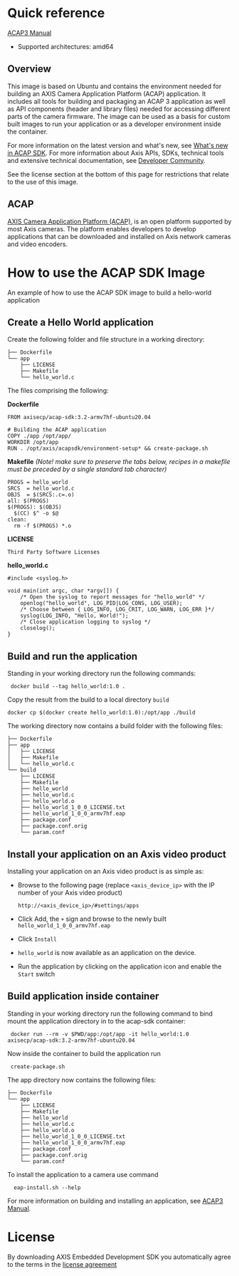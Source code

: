 # Quick reference
[ACAP3 Manual](https://www.axis.com/products/online-manual/s00004)

- Supported architectures: amd64


## Overview
This image is based on Ubuntu and contains the environment needed for building an AXIS Camera Application Platform (ACAP) application.
It includes all tools for building and packaging an ACAP 3 application as well as API components (header and library files) needed for accessing different parts of the camera firmware. The image can be used as a basis for custom built images to run your application or as a developer environment inside the container.

For more information on the latest version and what's new, see [What's new in ACAP SDK](https://www.axis.com/products/online-manual/s00004#t10160830). For more information about Axis ́APIs, SDKs, technical tools and extensive technical documentation, see [Developer Community](https://www.axis.com/developer-community/acap).

See the license section at the bottom of this page for restrictions that relate to the use of this image.


## ACAP
[AXIS Camera Application Platform (ACAP)](https://www.axis.com/sv-se/products/analytics/acap), is an open platform supported by most Axis cameras. The platform enables developers to develop applications that can be downloaded and installed on Axis network cameras and video encoders.


# How to use the ACAP SDK Image
An example of how to use the ACAP SDK image to build a hello-world application


## Create a Hello World application
Create the following folder and file structure in a working directory:

    ├── Dockerfile
    └── app
        ├── LICENSE
        ├── Makefile
        └── hello_world.c


The files comprising the following:

__Dockerfile__

    FROM axisecp/acap-sdk:3.2-armv7hf-ubuntu20.04

    # Building the ACAP application
    COPY ./app /opt/app/
    WORKDIR /opt/app
    RUN . /opt/axis/acapsdk/environment-setup* && create-package.sh

__Makefile__ _(Note! make sure to preserve the tabs below, recipes in a makefile must be preceded by a single standard tab character)_

    PROGS = hello_world
    SRCS  = hello_world.c
    OBJS  = $(SRCS:.c=.o)
    all: $(PROGS)
    $(PROGS): $(OBJS)
      $(CC) $^ -o $@
    clean:
      rm -f $(PROGS) *.o

__LICENSE__

    Third Party Software Licenses


__hello_world.c__

    #include <syslog.h>

    void main(int argc, char *argv[]) {
        /* Open the syslog to report messages for "hello_world" */
        openlog("hello_world", LOG_PID|LOG_CONS, LOG_USER);
        /* Choose between { LOG_INFO, LOG_CRIT, LOG_WARN, LOG_ERR }*/
        syslog(LOG_INFO, "Hello, World!");
        /* Close application logging to syslog */
        closelog();
    }


## Build and run the application

Standing in your working directory run the following commands:

     docker build --tag hello_world:1.0 .

Copy the result from the build to a local directory `build`

    docker cp $(docker create hello_world:1.0):/opt/app ./build

The working directory now contains a build folder with the following files:

    ├── Dockerfile
    ├── app
    │   ├── LICENSE
    │   ├── Makefile
    │   └── hello_world.c
    └── build
        ├── LICENSE
        ├── Makefile
        ├── hello_world
        ├── hello_world.c
        ├── hello_world.o
        ├── hello_world_1_0_0_LICENSE.txt
        ├── hello_world_1_0_0_armv7hf.eap
        ├── package.conf
        ├── package.conf.orig
        └── param.conf


## Install your application on an Axis video product

Installing your application on an Axis video product is as simple as:

- Browse to the following page (replace `<axis_device_ip>` with the IP number of your Axis video product)

    `http://<axis_device_ip>/#settings/apps`

- Click Add, the `+` sign and browse to the newly built `hello_world_1_0_0_armv7hf.eap`

- Click `Install`

- `hello_world` is now available as an application on the device.

- Run the application by clicking on the application icon and enable the `Start` switch


## Build application inside container

Standing in your working directory run the following command to bind mount the application directory in to the acap-sdk container:

     docker run --rm -v $PWD/app:/opt/app -it hello_world:1.0 axisecp/acap-sdk:3.2-armv7hf-ubuntu20.04

Now inside the container to build the application run

     create-package.sh

The app directory now contains the following files:

    ├── Dockerfile
    └── app
        ├── LICENSE
        ├── Makefile
        ├── hello_world
        ├── hello_world.c
        ├── hello_world.o
        ├── hello_world_1_0_0_LICENSE.txt
        ├── hello_world_1_0_0_armv7hf.eap
        ├── package.conf
        ├── package.conf.orig
        └── param.conf

To install the application to a camera use command

      eap-install.sh --help

For more information on building and installing an application, see [ACAP3 Manual](https://www.axis.com/products/online-manual/s00004#t10152940).


# License

By downloading AXIS Embedded Development SDK you automatically agree to the terms in the [license agreement](https://www.axis.com/techsup/developer_doc/EULA/LICENSE.pdf)

